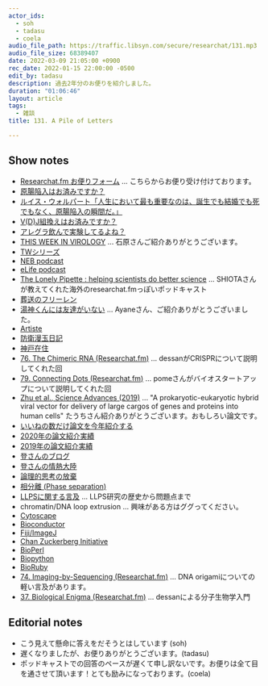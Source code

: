 ```yaml
---
actor_ids:
  - soh
  - tadasu
  - coela
audio_file_path: https://traffic.libsyn.com/secure/researchat/131.mp3
audio_file_size: 68389407
date: 2022-03-09 21:05:00 +0900
rec_date: 2022-01-15 22:00:00 -0500
edit_by: tadasu
description: 過去2年分のお便りを紹介しました。
duration: "01:06:46"
layout: article
tags:
  - 雑談
title: 131. A Pile of Letters

---
```

## Show notes
- [Researchat.fm お便りフォーム](https://researchat.fm/form.html) ... こちらからお便り受け付けております。
- [原腸陥入はお済みですか？](https://twitter.com/researchat_fm/status/1481627969252732933)
- [ルイス・ウォルパート「人生において最も重要なのは、誕生でも結婚でも死でもなく、原腸陥入の瞬間だ。」](https://twitter.com/kawascience/status/1481767096216612864)
- [V(D)J組換えはお済みですか？](https://twitter.com/ky0sugar/status/1481632536875106305)
- [アレグラ飲んで実験してるよね？](https://twitter.com/azarashi3105/status/1481972135040274432)
- [THIS WEEK IN VIROLOGY](https://www.microbe.tv/twiv/) ... 石原さんご紹介ありがとうございます。
- [TWシリーズ](https://www.microbe.tv/science-shows/)
- [NEB podcast](https://www.neb.com/podcasts/nebpodcast)
- [eLife podcast](https://elifesciences.org/podcast)
- [The Lonely Pipette : helping scientists do better science](https://podcasts.apple.com/us/podcast/the-lonely-pipette-helping-scientists-do-better-science/id1532120809) ... SHIOTAさんが教えてくれた海外のresearchat.fmっぽいポッドキャスト
- [葬送のフリーレン](https://www.amazon.co.jp/dp/4098501805/?tag=researchatf04-22)
- [湯神くんには友達がいない](https://www.amazon.co.jp/dp/4091240208/?tag=researchatf04-22) ... Ayaneさん、ご紹介ありがとうございました。
- [Artiste](https://www.amazon.co.jp/dp/4107719669/?tag=researchatf04-22)
- [防衛漫玉日記](https://www.amazon.co.jp/dp/B00KSV9FFM/?tag=researchatf04-22)
- [神戸在住](https://www.amazon.co.jp/dp/B00AAR1ZUW/?tag=researchatf04-22)
- [76. The Chimeric RNA (Researchat.fm)](https://researchat.fm/episode/76) ... dessanがCRISPRについて説明してくれた回
- [79. Connecting Dots (Researchat.fm)](https://researchat.fm/episode/79) ... pomeさんがバイオスタートアップについて説明してくれた回
- [Zhu et al., Science Advances (2019)](https://advances.sciencemag.org/content/5/8/eaax0064) ... "A prokaryotic-eukaryotic hybrid viral vector for delivery of large cargos of genes and proteins into human cells" たうちさん紹介ありがとうございます。おもしろい論文です。
- [いいねの数だけ論文を今年紹介する](https://twitter.com/researchat_fm/status/1480972388837769216)
- [2020年の論文紹介実績](https://twitter.com/researchat_fm/status/1344399399988805632)
- [2019年の論文紹介実績](https://twitter.com/researchat_fm/status/1211747797864574976)
- [登さんのブログ](https://softether.hatenadiary.org/)
- [登さんの情熱大陸](https://www.mbs.jp/jounetsu/2021/02_07.shtml)
- [論理的思考の放棄](https://softether.hatenadiary.org/entry/20070324/p1)
- [相分離 (Phase separation)](https://en.wikipedia.org/wiki/Phase_separation)
- [LLPSに関する言及](http://genesdev.cshlp.org/content/early/2019/10/08/gad.331520.119.abstract) ... LLPS研究の歴史から問題点まで
- chromatin/DNA loop extrusion ... 興味がある方はググってください。
- [Cytoscape](https://cytoscape.org/)
- [Bioconductor](https://www.bioconductor.org/)
- [Fiji/ImageJ](https://imagej.net/software/fiji/)
- [Chan Zuckerberg Initiative](https://chanzuckerberg.com/)
- [BioPerl](https://bioperl.org/)
- [Biopython](https://biopython.org/)
- [BioRuby](http://bioruby.org/)
- [74. Imaging-by-Sequencing (Researchat.fm)](https://researchat.fm/episode/74) ... DNA origamiについての軽い言及があります。
- [37. Biological Enigma (Researchat.fm)](https://researchat.fm/episode/37) ... dessanによる分子生物学入門

## Editorial notes
- こう見えて懸命に答えをだそうとはしています (soh)
- 遅くなりましたが、お便りありがとうございます。(tadasu)
- ポッドキャストでの回答のペースが遅くて申し訳ないです。お便りは全て目を通させて頂います！とても励みになっております。(coela)
